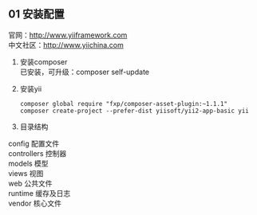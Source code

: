 ## 01 安装配置
官网：http://www.yiiframework.com  
中文社区：http://www.yiichina.com
1. 安装composer  
    已安装，可升级：composer self-update
2. 安装yii

    ```shell
    composer global require "fxp/composer-asset-plugin:~1.1.1"
    composer create-project --prefer-dist yiisoft/yii2-app-basic yii
    ```
3. 目录结构

config          配置文件  
controllers     控制器  
models          模型  
views           视图  
web             公共文件  
runtime         缓存及日志  
vendor          核心文件